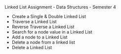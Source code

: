 Linked List Assignment - Data Structures - Semester 4
- Create a  Single & Double Linked List
- Traverse a Linked List
- Reverse Traverse a Linked List
- Search for a node value in a Linked List
- Add a node to a Linked List
- Delete a node from a linked list
- Delete a Linked List
